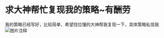 # 求大神帮忙复现我的策略~有酬劳

我的策略已经写好，比较简单，希望找位懂的大神帮我复现一下，具体策略私信我
![图片注释](http://storage-uqer.datayes.com/61ab6fb4d6558d0114442d99/ea7ab342-5507-11ec-998d-0242ac140002)